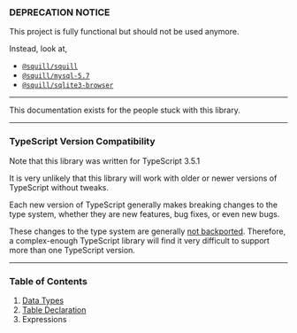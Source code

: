 ### DEPRECATION NOTICE

This project is fully functional but should not be used anymore.

Instead, look at,

+ [`@squill/squill`](https://github.com/AnyhowStep/tsql)
+ [`@squill/mysql-5.7`](https://github.com/AnyhowStep/tsql-mysql-5.7)
+ [`@squill/sqlite3-browser`](https://github.com/anyhowstep/tsql-sqlite3-browser)

-----

This documentation exists for the people stuck with this library.

-----

### TypeScript Version Compatibility

Note that this library was written for TypeScript 3.5.1

It is very unlikely that this library will work with older or newer versions of TypeScript
without tweaks.

Each new version of TypeScript generally makes breaking changes to the type system,
whether they are new features, bug fixes, or even new bugs.

These changes to the type system are generally [not backported](https://github.com/microsoft/TypeScript/issues/38237).
Therefore, a complex-enough TypeScript library will find it very difficult to support more than one TypeScript version.

-----

### Table of Contents

1. [Data Types](data-types/README.md)
1. [Table Declaration](table-declaration/README.md)
1. Expressions
